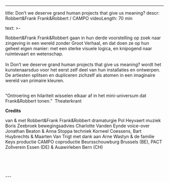 
---
title: Don’t we deserve grand human projects that give us meaning?
descr: Robbert&Frank Frank&Robbert / CAMPO
videoLength: 70 min

text: >-
  <p>Robbert&amp;Frank Frank&amp;Robbert gaan in hun derde voorstelling op zoek naar zingeving in een wereld zonder Groot Verhaal, en dat doen ze op hun geheel eigen manier: met een sterke visuele logica, en knipogend naar ruimtevaart en wetenschap.<br><br>In Don’t we deserve grand human projects that give us meaning? wordt het kunstenaarsduo voor het eerst zelf deel van hun installaties en ontwerpen. De artiesten splitsen en dupliceren zichzelf als atomen in een imaginaire wereld van primaire kleuren. </p><p>‍<br>“Ontroering en hilariteit wisselen elkaar af in het mini-universum dat Frank&amp;Robbert tonen.” &nbsp;Theaterkrant</p><p><strong>Credits</strong><br></p><p>van &amp; met Robbert&amp;Frank Frank&amp;Robbert dramaturgie Pol Heyvaert muziek Boris Zeebroek bewegingsadvies Charlotte Vanden Eynde voice-over Jonathan Beaton &amp; Anna Stoppa techniek Korneel Coessens, Bart Huybrechts &amp; Maarten Van Trigt met dank aan Arne Wastyn &amp; de familie Keys productie CAMPO coproductie Beursschouwburg Brussels (BE), PACT Zollverein Essen (DE) &amp; Auawirleben Bern (CH)</p><p>‍</p><p>‍</p>
---
